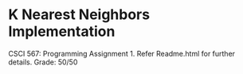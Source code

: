 # K Nearest Neighbors Implementation
 CSCI 567: Programming Assignment 1. Refer Readme.html for further details. Grade: 50/50
